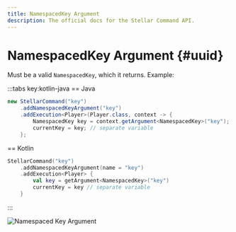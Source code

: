 ```yaml
---
title: NamespacedKey Argument
description: The official docs for the Stellar Command API.
---
```


# NamespacedKey Argument {#uuid}

Must be a valid `NamespacedKey`, which it returns. Example:

:::tabs key:kotlin-java
== Java
```Java
new StellarCommand("key")
    .addNamespacedKeyArgument("key")
    .addExecution<Player>(Player.class, context -> {
        NamespacedKey key = context.getArgument<NamespacedKey>("key");
        currentKey = key; // separate variable
    };
```
== Kotlin
```Kotlin
StellarCommand("key")
    .addNamespacedKeyArgument(name = "key")
    .addExecution<Player> {
        val key = getArgument<NamespacedKey>("key")
        currentKey = key // separate variable
    }
```
:::

![Namespaced Key Argument](https://cdn.lutto.dev/stellar/gifs/misc/key.gif)